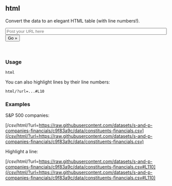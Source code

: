 ## html

Convert the data to an elegant HTML table (with line numbers!).

<form action="/csv/html/" method="GET" class="form">
  <input type="text" name="url" value="" placeholder="Post your URL here" style="width: 100%" />
  <button type="submit">Go &raquo;</button>
</form>
<br />

### Usage

    html

You can also highlight lines by their line numbers:

    html/?url=...#L10

### Examples

S&P 500 companies:

[/csv/html/?url=https://raw.githubusercontent.com/datasets/s-and-p-companies-financials/c9f83a9c/data/constituents-financials.csv](/csv/html/?url=https://raw.githubusercontent.com/datasets/s-and-p-companies-financials/c9f83a9c/data/constituents-financials.csv)

Highlight a line:

[/csv/html/?url=https://raw.githubusercontent.com/datasets/s-and-p-companies-financials/c9f83a9c/data/constituents-financials.csv#L110](/csv/html/?url=https://raw.githubusercontent.com/datasets/s-and-p-companies-financials/c9f83a9c/data/constituents-financials.csv#L110)

